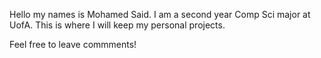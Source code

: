 Hello my names is Mohamed Said. I am a second year Comp Sci major at UofA. This is where I will keep my personal projects. 

Feel free to leave commments!
